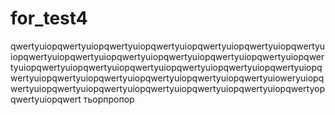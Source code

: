 # for_test4
qwertyuiopqwertyuiopqwertyuiopqwertyuiopqwertyuiopqwertyuiopqwertyuiopqwertyuiopqwertyuiopqwertyuiopqwertyuiopqwertyuiopqwertyuiopqwertyuiopqwertyuiopqwertyuiopqwertyuiopqwertyuiopqwertyuiopqwertyuiopqwertyuiopqwertyuiopqwertyuiopqwertyuiopqwertyuiopqwertyuioweryuiopqwertyuiopqwertyuiopqwertyuiopqwertyuiopqwertyuiopqwertyuiopqwertyopqwertyuiopqwert
тьорпропор
